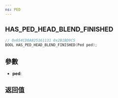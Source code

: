 ```yaml
---
ns: PED
---
```

## HAS_PED_HEAD_BLEND_FINISHED

```c
// 0x654CD0A825161131 0x2B1BD9C5
BOOL HAS_PED_HEAD_BLEND_FINISHED(Ped ped);
```


## 參數
* **ped**: 

## 返回值
